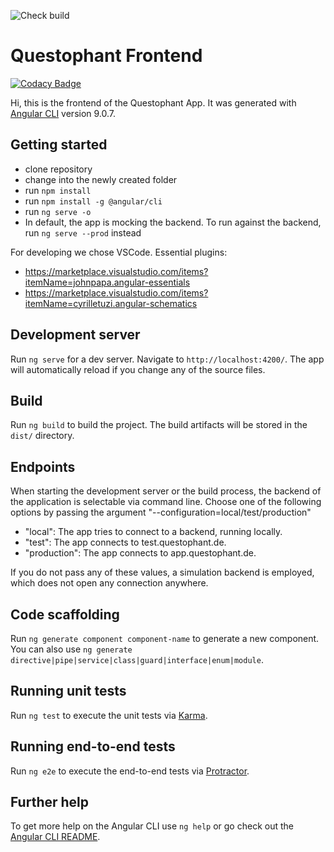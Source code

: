 ![Check build](https://github.com/Questophant/frontend/workflows/Check%20build/badge.svg?branch=master)

# Questophant Frontend

[![Codacy Badge](https://api.codacy.com/project/badge/Grade/a96268df117640b891f75b308eebc1eb)](https://app.codacy.com/gh/Questophant/frontend?utm_source=github.com&utm_medium=referral&utm_content=Questophant/frontend&utm_campaign=Badge_Grade_Dashboard)

Hi, this is the frontend of the Questophant App.
It was generated with [Angular CLI](https://github.com/angular/angular-cli) version 9.0.7.

## Getting started

-   clone repository
-   change into the newly created folder
-   run `npm install`
-   run `npm install -g @angular/cli`
-   run `ng serve -o`
-   In default, the app is mocking the backend. To run against the backend, run `ng serve --prod` instead

For developing we chose VSCode.
Essential plugins:

-   https://marketplace.visualstudio.com/items?itemName=johnpapa.angular-essentials
-   https://marketplace.visualstudio.com/items?itemName=cyrilletuzi.angular-schematics

## Development server

Run `ng serve` for a dev server. Navigate to `http://localhost:4200/`. The app will automatically reload if you change any of the source files.

## Build

Run `ng build` to build the project. The build artifacts will be stored in the `dist/` directory.

## Endpoints

When starting the development server or the build process, the backend of the application is selectable via command line. Choose one of the following options by passing the argument "--configuration=local/test/production"

-   "local": The app tries to connect to a backend, running locally.
-   "test": The app connects to test.questophant.de.
-   "production": The app connects to app.questophant.de.

If you do not pass any of these values, a simulation backend is employed, which does not open any connection anywhere.

## Code scaffolding

Run `ng generate component component-name` to generate a new component. You can also use `ng generate directive|pipe|service|class|guard|interface|enum|module`.

## Running unit tests

Run `ng test` to execute the unit tests via [Karma](https://karma-runner.github.io).

## Running end-to-end tests

Run `ng e2e` to execute the end-to-end tests via [Protractor](http://www.protractortest.org/).

## Further help

To get more help on the Angular CLI use `ng help` or go check out the [Angular CLI README](https://github.com/angular/angular-cli/blob/master/README.md).
